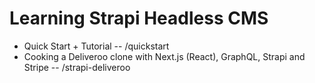 # Learning Strapi Headless CMS

- Quick Start + Tutorial
    -- /quickstart
- Cooking a Deliveroo clone with Next.js (React), GraphQL, Strapi and Stripe
    -- /strapi-deliveroo